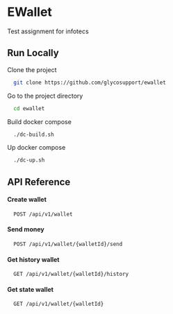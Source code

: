 
# EWallet

Test assignment for infotecs


## Run Locally

Clone the project

```bash
  git clone https://github.com/glycosupport/ewallet
```

Go to the project directory

```bash
  cd ewallet
```

Build docker compose

```bash
  ./dc-build.sh
```

Up docker compose

```bash
  ./dc-up.sh
```


## API Reference

#### Create wallet

```http
  POST /api/v1/wallet
```

#### Send money

```http
  POST /api/v1/wallet/{walletId}/send
```

#### Get history wallet

```http
  GET /api/v1/wallet/{walletId}/history
```

#### Get state wallet
 
```http
  GET /api/v1/wallet/{walletId}
```